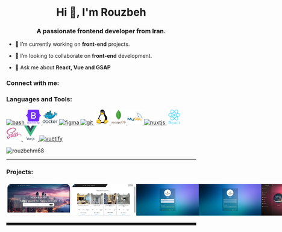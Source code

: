 <h1 align="center">Hi 👋, I'm Rouzbeh</h1>
<h3 align="center">A passionate frontend developer from Iran.</h3>

- 🔭 I’m currently working on **front-end** projects.

- 👯 I’m looking to collaborate on **front-end** development.

- 💬 Ask me about **React, Vue and GSAP**

<h3 align="left">Connect with me:</h3>
<p align="left">
</p>

<h3 align="left">Languages and Tools:</h3>
<p align="left"> <a href="https://www.gnu.org/software/bash/" target="_blank" rel="noreferrer"> <img src="https://www.vectorlogo.zone/logos/gnu_bash/gnu_bash-icon.svg" alt="bash" width="40" height="40"/> </a> <a href="https://getbootstrap.com" target="_blank" rel="noreferrer"> <img src="https://raw.githubusercontent.com/devicons/devicon/master/icons/bootstrap/bootstrap-plain-wordmark.svg" alt="bootstrap" width="40" height="40"/> </a> <a href="https://www.docker.com/" target="_blank" rel="noreferrer"> <img src="https://raw.githubusercontent.com/devicons/devicon/master/icons/docker/docker-original-wordmark.svg" alt="docker" width="40" height="40"/> </a> <a href="https://www.figma.com/" target="_blank" rel="noreferrer"> <img src="https://www.vectorlogo.zone/logos/figma/figma-icon.svg" alt="figma" width="40" height="40"/> </a> <a href="https://git-scm.com/" target="_blank" rel="noreferrer"> <img src="https://www.vectorlogo.zone/logos/git-scm/git-scm-icon.svg" alt="git" width="40" height="40"/> </a> <a href="https://www.linux.org/" target="_blank" rel="noreferrer"> <img src="https://raw.githubusercontent.com/devicons/devicon/master/icons/linux/linux-original.svg" alt="linux" width="40" height="40"/> </a> <a href="https://www.mongodb.com/" target="_blank" rel="noreferrer"> <img src="https://raw.githubusercontent.com/devicons/devicon/master/icons/mongodb/mongodb-original-wordmark.svg" alt="mongodb" width="40" height="40"/> </a> <a href="https://www.mysql.com/" target="_blank" rel="noreferrer"> <img src="https://raw.githubusercontent.com/devicons/devicon/master/icons/mysql/mysql-original-wordmark.svg" alt="mysql" width="40" height="40"/> </a> <a href="https://nuxtjs.org/" target="_blank" rel="noreferrer"> <img src="https://www.vectorlogo.zone/logos/nuxtjs/nuxtjs-icon.svg" alt="nuxtjs" width="40" height="40"/> </a> <a href="https://reactjs.org/" target="_blank" rel="noreferrer"> <img src="https://raw.githubusercontent.com/devicons/devicon/master/icons/react/react-original-wordmark.svg" alt="react" width="40" height="40"/> </a> <a href="https://sass-lang.com" target="_blank" rel="noreferrer"> <img src="https://raw.githubusercontent.com/devicons/devicon/master/icons/sass/sass-original.svg" alt="sass" width="40" height="40"/> </a> <a href="https://vuejs.org/" target="_blank" rel="noreferrer"> <img src="https://raw.githubusercontent.com/devicons/devicon/master/icons/vuejs/vuejs-original-wordmark.svg" alt="vuejs" width="40" height="40"/> </a> <a href="https://vuetifyjs.com/en/" target="_blank" rel="noreferrer"> <img src="https://bestofjs.org/logos/vuetify.svg" alt="vuetify" width="40" height="40"/> </a> </p>

<p><img align="center" src="https://github-readme-stats.vercel.app/api/top-langs?username=rouzbehm68&show_icons=true&locale=en&layout=compact" alt="rouzbehm68" /></p>
<hr>
<h3 align="left">Projects: </h3>

<div style="display: flex;align-items:center">
  <img align="center" style="width: 33%;border-radius:14px;padding: 3px;" src="https://github.com/rouzbehm68/rouzbehm68/blob/main/Screenshot%202024-04-07%20173327.png?raw=true" alt="rouzbehm68" />
  <img align="center" style="width: 33%;border-radius:14px;padding: 3px;" src="https://github.com/rouzbehm68/rouzbehm68/blob/main/Screenshot%202024-04-07%20173413.png?raw=true" alt="rouzbehm68" />
  <img align="center" style="width: 33%;" src="https://github.com/rouzbehm68/rouzbehm68/blob/main/Screenshot%202024-04-07%20173520.png?raw=true" />
  <img align="center" style="width: 33%;" src="https://github.com/rouzbehm68/rouzbehm68/blob/main/Screenshot%202024-04-07%20173542.png?raw=true" alt="rouzbehm68" />
  <img align="center" style="width: 33%;" src="https://github.com/rouzbehm68/rouzbehm68/blob/main/Screenshot%202024-04-07%20173643.png?raw=true" alt="rouzbehm68" />
  <img align="center" style="width: 33%;" src="https://github.com/rouzbehm68/rouzbehm68/blob/main/Screenshot%202024-04-07%20173900.png?raw=true" alt="rouzbehm68" />
  <img align="center" style="width: 33%;" src="https://github.com/rouzbehm68/rouzbehm68/blob/main/Screenshot%202024-04-07%20173947.png?raw=true" alt="rouzbehm68" />
  <img align="center" style="width: 33%;" src="https://github.com/rouzbehm68/rouzbehm68/blob/main/Screenshot%202024-04-07%20174115.png?raw=true" alt="rouzbehm68" />
  <img align="center" style="width: 33%;" src="https://github.com/rouzbehm68/rouzbehm68/blob/main/Screenshot%202024-04-07%20174329.png?raw=true" alt="rouzbehm68" />
  <img align="center" style="width: 33%;" src="https://github.com/rouzbehm68/rouzbehm68/blob/main/Screenshot%202024-04-07%20174329.png?raw=true" alt="rouzbehm68" />
  <img align="center" style="width: 33%;" src="https://github.com/rouzbehm68/rouzbehm68/blob/main/Screenshot%202024-04-07%20174329.png?raw=true" alt="rouzbehm68" />
  <img align="center" style="width: 33%;" src="https://github.com/rouzbehm68/rouzbehm68/blob/main/Screenshot%202024-04-07%20175244.png?raw=true" alt="rouzbehm68" />
  <img align="center" style="width: 33%;" src="https://github.com/rouzbehm68/rouzbehm68/blob/main/Screenshot%202024-04-07%20180050.png?raw=true" alt="rouzbehm68" />
  <img align="center" style="width: 33%;" src="https://github.com/rouzbehm68/rouzbehm68/blob/main/Screenshot%202024-08-26%20023935.png?raw=true" alt="rouzbehm68" />
  <img align="center" style="width: 33%;" src="https://github.com/rouzbehm68/rouzbehm68/blob/main/Screenshot%202024-08-26%20024003.png?raw=true" alt="rouzbehm68" />
  <img align="center" style="width: 33%;" src="https://github.com/rouzbehm68/rouzbehm68/blob/main/dentis%20(2).png?raw=true" alt="rouzbehm68" />
  <img align="center" style="width: 33%;" src="https://github.com/rouzbehm68/rouzbehm68/blob/main/dentis%20(3).png?raw=true" alt="rouzbehm68" />
  <img align="center" style="width: 33%;" src="https://github.com/rouzbehm68/rouzbehm68/blob/main/dentis%20(1).png?raw=true" alt="rouzbehm68" />

</div>

<hr style="border: dotted;">

